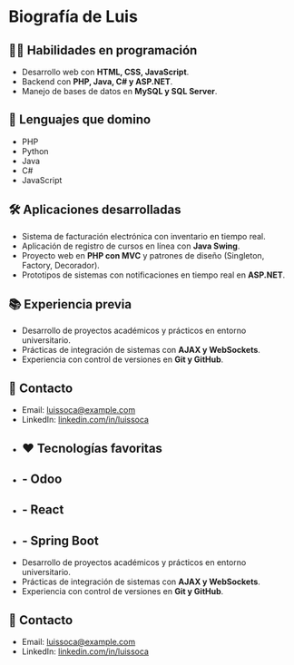 # Biografía de Luis

## 👨‍💻 Habilidades en programación

* Desarrollo web con **HTML, CSS, JavaScript**.
* Backend con **PHP, Java, C# y ASP.NET**.
* Manejo de bases de datos en **MySQL y SQL Server**.

## 🚀 Lenguajes que domino

* PHP
* Python
* Java
* C#
* JavaScript

## 🛠️ Aplicaciones desarrolladas

* Sistema de facturación electrónica con inventario en tiempo real.
* Aplicación de registro de cursos en línea con **Java Swing**.
* Proyecto web en **PHP con MVC** y patrones de diseño (Singleton, Factory, Decorador).
* Prototipos de sistemas con notificaciones en tiempo real en **ASP.NET**.

## 📚 Experiencia previa


* Desarrollo de proyectos académicos y prácticos en entorno universitario.
* Prácticas de integración de sistemas con **AJAX y WebSockets**.
* Experiencia con control de versiones en **Git y GitHub**.

## 📧 Contacto

* Email: luissoca@example.com
* LinkedIn: [linkedin.com/in/luissoca](https://linkedin.com/in/luissoca)
* ## ❤️ Tecnologías favoritas
* ## \- Odoo
* ## \- React
* ## \- Spring Boot

- Desarrollo de proyectos académicos y prácticos en entorno universitario.
- Prácticas de integración de sistemas con **AJAX y WebSockets**.
- Experiencia con control de versiones en **Git y GitHub**.

## 📧 Contacto
- Email: luissoca@example.com
- LinkedIn: [linkedin.com/in/luissoca](https://linkedin.com/in/luissoca)
